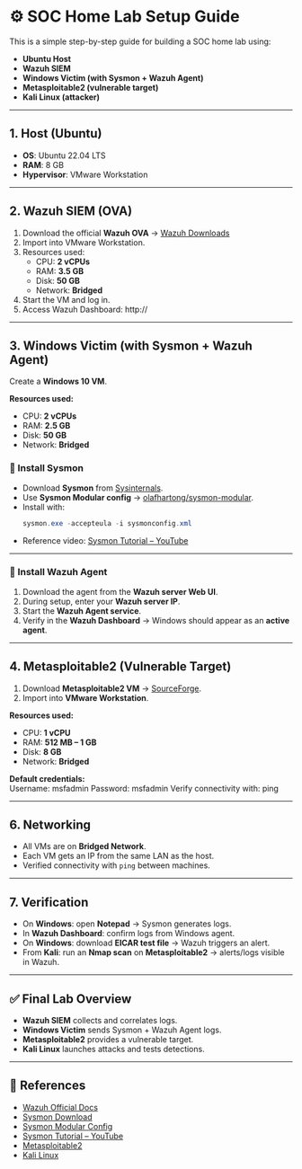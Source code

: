 # ⚙️ SOC Home Lab Setup Guide  

This is a simple step-by-step guide for building a SOC home lab using:  
- **Ubuntu Host**  
- **Wazuh SIEM**  
- **Windows Victim (with Sysmon + Wazuh Agent)**  
- **Metasploitable2 (vulnerable target)**  
- **Kali Linux (attacker)**  

---

## 1. Host (Ubuntu)  
- **OS**: Ubuntu 22.04 LTS  
- **RAM**: 8 GB  
- **Hypervisor**: VMware Workstation  

---

## 2. Wazuh SIEM (OVA)  
1. Download the official **Wazuh OVA** → [Wazuh Downloads](https://wazuh.com/download/)  
2. Import into VMware Workstation.  
3. Resources used:  
   - CPU: **2 vCPUs**  
   - RAM: **3.5 GB**  
   - Disk: **50 GB**  
   - Network: **Bridged**  
4. Start the VM and log in.  
5. Access Wazuh Dashboard: http://<Wazuh-IP>

--- 

## 3. Windows Victim (with Sysmon + Wazuh Agent)  

Create a **Windows 10 VM**.  

**Resources used:**  
- CPU: **2 vCPUs**  
- RAM: **2.5 GB**  
- Disk: **50 GB**  
- Network: **Bridged**  

### 🔹 Install Sysmon  
- Download **Sysmon** from [Sysinternals](https://learn.microsoft.com/en-us/sysinternals/downloads/sysmon).  
- Use **Sysmon Modular config** → [olafhartong/sysmon-modular](https://github.com/olafhartong/sysmon-modular).  
- Install with:  
  ```powershell
  sysmon.exe -accepteula -i sysmonconfig.xml
- Reference video: [Sysmon Tutorial – YouTube](https://www.youtube.com/watch?v=uJ7pv6blyog)  

---

### 🔹 Install Wazuh Agent  
1. Download the agent from the **Wazuh server Web UI**.  
2. During setup, enter your **Wazuh server IP**.  
3. Start the **Wazuh Agent service**.  
4. Verify in the **Wazuh Dashboard** → Windows should appear as an **active agent**.  

---

## 4. Metasploitable2 (Vulnerable Target)  

1. Download **Metasploitable2 VM** → [SourceForge](https://sourceforge.net/projects/metasploitable/).  
2. Import into **VMware Workstation**.  

**Resources used:**  
- CPU: **1 vCPU**  
- RAM: **512 MB – 1 GB**  
- Disk: **8 GB**  
- Network: **Bridged**  

**Default credentials:**  
Username: msfadmin
Password: msfadmin
Verify connectivity with: ping <Wazuh-IP>

---

## 6. Networking  

- All VMs are on **Bridged Network**.  
- Each VM gets an IP from the same LAN as the host.  
- Verified connectivity with `ping` between machines.  

---

## 7. Verification  

- On **Windows**: open **Notepad** → Sysmon generates logs.  
- In **Wazuh Dashboard**: confirm logs from Windows agent.  
- On **Windows**: download **EICAR test file** → Wazuh triggers an alert.  
- From **Kali**: run an **Nmap scan** on **Metasploitable2** → alerts/logs visible in Wazuh.  

---

## ✅ Final Lab Overview  

- **Wazuh SIEM** collects and correlates logs.  
- **Windows Victim** sends Sysmon + Wazuh Agent logs.  
- **Metasploitable2** provides a vulnerable target.  
- **Kali Linux** launches attacks and tests detections.  

---

## 📌 References  

- [Wazuh Official Docs](https://documentation.wazuh.com/)  
- [Sysmon Download](https://learn.microsoft.com/en-us/sysinternals/downloads/sysmon)  
- [Sysmon Modular Config](https://github.com/olafhartong/sysmon-modular)  
- [Sysmon Tutorial – YouTube](https://www.youtube.com/watch?v=uJ7pv6blyog)  
- [Metasploitable2](https://sourceforge.net/projects/metasploitable/)  
- [Kali Linux](https://www.kali.org/get-kali/#kali-virtual-machines)  



